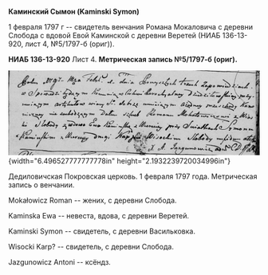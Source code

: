 **Каминский Сымон (Kaminski Symon)**

1 февраля 1797 г -- свидетель венчания Романа Мокаловича с деревни
Слобода с вдовой Евой Каминской с деревни Веретей (НИАБ 136-13-920, лист
4, №5/1797-б (ориг)).

**НИАБ 136-13-920** Лист 4. **Метрическая запись №5/1797-б (ориг).**

![](./media/1613e0b3be21dc55e4f14e7d50d583ff37c22663.png){width="6.496527777777778in"
height="2.1932239720034996in"}

Дедиловичская Покровская церковь. 1 февраля 1797 года. Метрическая
запись о венчании.

Mokałowicz Roman -- жених, с деревни Слобода.

Kaminska Ewa -- невеста, вдова, с деревни Веретей.

Kaminski Symon -- свидетель, с деревни Васильковка.

Wisocki Karp? -- свидетель, с деревни Слобода.

Jazgunowicz Antoni -- ксёндз.
